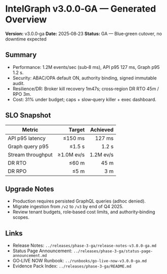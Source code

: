 # IntelGraph v3.0.0‑GA — Generated Overview

**Version:** v3.0.0‑ga
**Date:** 2025‑08‑23
**Status:** GA — Blue‑green cutover, no downtime expected

## Summary
- Performance: 1.2M events/sec (sub‑8 ms), API p95 127 ms, Graph p95 1.2 s.
- Security: ABAC/OPA default ON, authority binding, signed immutable audit.
- Resilience/DR: Broker kill recovery 1m47s; cross‑region DR RTO 45m / RPO 3m.
- Cost: 31% under budget; caps + slow‑query killer + exec dashboard.

## SLO Snapshot
| Metric | Target | Achieved |
|---|---:|---:|
| API p95 latency | ≤150 ms | 127 ms |
| Graph query p95 | ≤1.5 s | 1.2 s |
| Stream throughput | ≥1.0M ev/s | 1.2M ev/s |
| DR RTO | ≤60 m | 45 m |
| DR RPO | ≤5 m | 3 m |

## Upgrade Notes
- Production requires persisted GraphQL queries (adhoc denied).
- Migrate ingestion from `/v2` to `/v3` by end of Q4 2025.
- Review tenant budgets, role‑based cost limits, and authority‑binding scopes.

## Links
- Release Notes: `../releases/phase-3-ga/release-notes-v3.0.0-ga.md`
- Status Page Announcement: `../releases/phase-3-ga/status-page-announcement.md`
- GO‑LIVE NOW Runbook: `../runbooks/go-live-now-v3.0.0-ga.md`
- Evidence Pack Index: `../releases/phase-3-ga/README.md`

